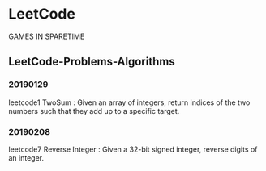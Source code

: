 # LeetCode
GAMES IN SPARETIME


## LeetCode-Problems-Algorithms

### 20190129
 leetcode1 TwoSum : Given an array of integers, return indices of the two numbers such that they add up to a specific target.



### 20190208

leetcode7 Reverse Integer : Given a 32-bit signed integer, reverse digits of an integer.
